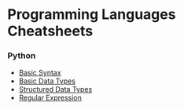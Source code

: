 # Programming Languages Cheatsheets

### Python
- [Basic Syntax](/py-Syntax.md)
- [Basic Data Types](/py-Basic.md)
- [Structured Data Types](/py-Data_Structure.md)
- [Regular Expression](/py-RegEx.md)
